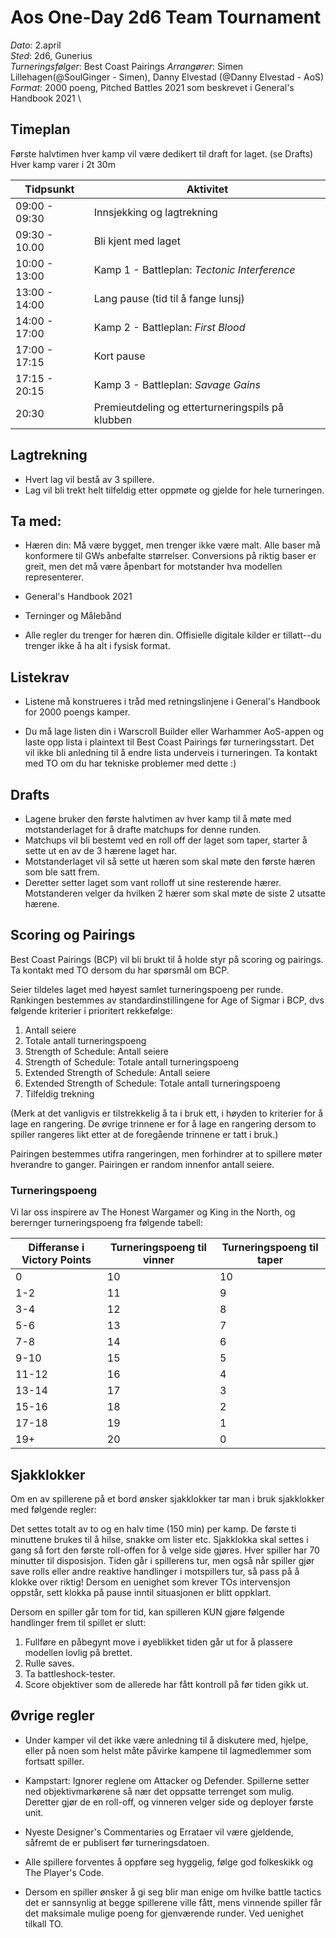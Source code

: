 # Aos One-Day 2d6 Team Tournament

*Dato*: 2.april\
*Sted*: 2d6, Gunerius\
*Turneringsfølger*: Best Coast Pairings
*Arrangører*:  Simen Lillehagen(@SoulGinger - Simen), Danny Elvestad (@Danny Elvestad - AoS)\
*Format*: 2000 poeng, Pitched Battles 2021 som beskrevet i General's Handbook 2021 \

## Timeplan
Første halvtimen hver kamp vil være dedikert til draft for laget. (se Drafts)
Hver kamp varer i 2t 30m

|Tidpsunkt| Aktivitet|
  ---     | ---    
|09:00 - 09:30|Innsjekking og lagtrekning|
|09:30 - 10.00|Bli kjent med laget|
|10:00 - 13:00|Kamp 1 - Battleplan: *Tectonic Interference*|
|13:00 - 14:00|Lang pause (tid til å fange lunsj)|
|14:00 - 17:00|Kamp 2 - Battleplan: *First Blood* |
|17:00 - 17:15|Kort pause |
|17:15 - 20:15|Kamp 3 - Battleplan: *Savage Gains*|
|20:30| Premieutdeling og etterturneringspils på klubben|

## Lagtrekning

* Hvert lag vil bestå av 3 spillere.
* Lag vil bli trekt helt tilfeldig etter oppmøte og gjelde for hele turneringen. 

## Ta med:

* Hæren din: Må være bygget, men trenger ikke være malt. Alle baser må konformere til GWs anbefalte størrelser. Conversions på riktig baser er greit, men det må være åpenbart for motstander hva modellen
  representerer.

* General's Handbook 2021

* Terninger og Målebånd

* Alle regler du trenger for hæren din. Offisielle digitale kilder er tillatt--du trenger ikke å ha alt i fysisk format.

## Listekrav

* Listene må konstrueres i tråd med retningslinjene i General's Handbook for 2000 poengs kamper.

* Du må lage listen din i Warscroll Builder eller Warhammer AoS-appen og laste opp lista i plaintext til Best Coast Pairings før turneringsstart. Det vil ikke bli anledning til å endre lista underveis i turneringen. Ta kontakt med TO om du har tekniske problemer med dette :)

## Drafts

* Lagene bruker den første halvtimen av hver kamp til å møte med motstanderlaget for å drafte matchups for denne runden.
* Matchups vil bli bestemt ved en roll off der laget som taper, starter å sette ut en av de 3 hærene laget har.
* Motstanderlaget vil så sette ut hæren som skal møte den første hæren som ble satt frem.
* Deretter setter laget som vant rolloff ut sine resterende hærer. Motstanderen velger da hvilken 2 hærer som skal møte de siste 2 utsatte hærene.

## Scoring og Pairings

Best Coast Pairings (BCP) vil bli brukt til å holde styr på scoring og pairings. Ta kontakt med TO dersom du har spørsmål om BCP.

Seier tildeles laget med høyest samlet turneringspoeng per runde.
Rankingen bestemmes av standardinstillingene for Age of Sigmar i BCP,  dvs følgende kriterier i prioritert rekkefølge:

1. Antall seiere
2. Totale antall turneringspoeng
3. Strength of Schedule: Antall seiere
4. Strength of Schedule: Totale antall turneringspoeng
5. Extended Strength of Schedule: Antall seiere
6. Extended Strength of Schedule: Totale antall turneringspoeng
7. Tilfeldig trekning

(Merk at det vanligvis er tilstrekkelig å ta i bruk ett, i høyden to kriterier for å lage en rangering. De øvrige trinnene er for å lage en rangering dersom to spiller rangeres likt etter at de foregående trinnene er tatt i bruk.)

Pairingen bestemmes utifra rangeringen, men forhindrer at to spillere møter hverandre to ganger.
Pairingen er random innenfor antall seiere.

### Turneringspoeng

Vi lar oss inspirere av The Honest Wargamer og King in the North, og berernger turneringspoeng fra følgende tabell: 

| Differanse i Victory Points | Turneringspoeng til vinner | Turneringspoeng til taper |
|-----------------------------|----------------------------|---------------------------|
| 0                           | 10                         | 10                        |
| 1-2                         | 11                         | 9                         |
| 3-4                         | 12                         | 8                         |
| 5-6                         | 13                         | 7                         |
| 7-8                         | 14                         | 6                         |
| 9-10                        | 15                         | 5                         |
| 11-12                       | 16                         | 4                         |
| 13-14                       | 17                         | 3                         |
| 15-16                       | 18                         | 2                         |
| 17-18                       | 19                         | 1                         |
| 19+                         | 20                         | 0                         |



## Sjakklokker

Om en av spillerene på et bord ønsker sjakklokker tar man i bruk sjakklokker med følgende regler:

 Det settes totalt av to og en halv time (150 min) per kamp. De første ti minuttene brukes til å hilse, snakke om lister etc. Sjakklokka skal settes i gang så fort den første roll-offen for å velge side gjøres. Hver spiller har 70 minutter til disposisjon.  Tiden går i spillerens tur, men også når spiller gjør save rolls eller andre reaktive handlinger i motspillers tur, så pass på å klokke over riktig! Dersom en uenighet som krever TOs intervensjon oppstår, sett klokka på pause inntil situasjonen er blitt oppklart.

 Dersom en spiller går tom for tid, kan spilleren KUN gjøre følgende handlinger frem til spillet er slutt:

 1. Fullføre en påbegynt move i øyeblikket tiden går ut for å plassere modellen
 lovlig på brettet.
 2. Rulle saves.
 3. Ta battleshock-tester.
 4. Score objektiver som de allerede har fått kontroll på før tiden
   gikk ut.

## Øvrige regler

* Under kamper vil det ikke være anledning til å diskutere med, hjelpe, eller på noen som helst måte påvirke kampene til lagmedlemmer som fortsatt spiller. 

* Kampstart: Ignorer reglene om Attacker og Defender. Spillerne setter ned objektivmarkørene så nær det oppsatte terrenget som mulig. Deretter gjør de en roll-off, og vinneren velger side og deployer første unit.

* Nyeste Designer's Commentaries og Errataer vil være gjeldende, såfremt de er publisert før turneringsdatoen.

* Alle spillere forventes å oppføre seg hyggelig, følge god folkeskikk og The Player's Code.

* Dersom en spiller ønsker å gi seg blir man enige om hvilke battle tactics det er sannsynlig at begge spillerene ville fått, mens vinnende spiller får det maksimale mulige poeng for gjenværende runder. Ved uenighet tilkall TO.

